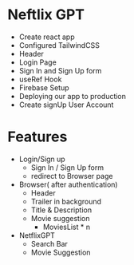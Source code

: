 # Neftlix GPT

- Create react app
- Configured TailwindCSS
- Header
- Login Page
- Sign In and Sign Up form
- useRef Hook
- Firebase Setup
- Deploying our app to production
- Create signUp User Account

# Features

- Login/Sign up
  - Sign In / Sign Up form
  - redirect to Browser page
- Browser( after authentication)
  - Header
  - Trailer in background
  - Title & Description
  - Movie suggestion
    - MoviesList \* n
- NetflixGPT
  - Search Bar
  - Movie Suggestion
